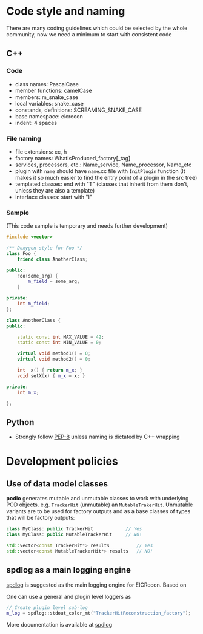 
# Code style and naming
There are many coding guidelines which could be selected by the whole community, now we need a minimum to start with consistent code

## C++

### Code

- class names: PascalCase
- member functions: camelCase
- members:  m_snake_case
- local variables: snake_case
- constands, definitions: SCREAMING_SNAKE_CASE
- base namespace: eicrecon
- indent: 4 spaces

### File naming

- file extensions: cc, h
- factory names: WhatIsProduced_factory[_tag]
- services, processors, etc.: Name_service, Name_processor, Name_etc
- plugin with `name` should have `name`.cc file with `InitPlugin` function (It makes it so much easier to find the entry point of a plugin in the src tree)
- templated classes: end with "T" (classes that inherit from them don't, unless they are also a template)
- interface classes: start with "I"

### Sample

(This code sample is temporary and needs further development)

```c++
#include <vector>

/** Doxygen style for Foo */
class Foo {
    friend class AnotherClass;

public:
    Foo(some_arg) {
        m_field = some_arg;
    }

private:
    int m_field;
};

class AnotherClass {
public:

    static const int MAX_VALUE = 42;
    static const int MIN_VALUE = 0;

    virtual void method1() = 0;
    virtual void method2() = 0;

    int  x() { return m_x; }
    void setX(x) { m_x = x; }

private:
    int m_x;

};

```

## Python

- Strongly follow [PEP-8](https://peps.python.org/pep-0008/) unless naming is dictated by C++ wrapping

# Development policies

## Use of data model classes

**podio** generates mutable and unmutable classes to work with underlying POD objects. e.g. `TrackerHit` (unmutable) an `MutableTrakerHit`. Unmutable variants are to be used for factory outputs and as a base classes of types that will be factory outputs:

```C++
class MyClass: public TrackerHit            // Yes
class MyClass: public MutableTrackerHit     // NO!

std::vector<const TrackerHit*> results          // Yes
std::vector<const MutableTrackerHit*> results   // NO!
```

## spdlog as a main logging engine

[spdlog](https://github.com/gabime/spdlog) is suggested as the main logging engine for EICRecon. Based on

One can use a general and plugin level loggers as

```C++
// Create plugin level sub-log
m_log = spdlog::stdout_color_mt("TrackerHitReconstruction_factory");
```

More documentation is available at [spdlog](https://github.com/gabime/spdlog)
